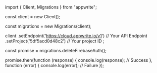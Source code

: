 import { Client, Migrations } from "appwrite";

const client = new Client();

const migrations = new Migrations(client);

client
    .setEndpoint('https://cloud.appwrite.io/v1') // Your API Endpoint
    .setProject('5df5acd0d48c2') // Your project ID
;

const promise = migrations.deleteFirebaseAuth();

promise.then(function (response) {
    console.log(response); // Success
}, function (error) {
    console.log(error); // Failure
});